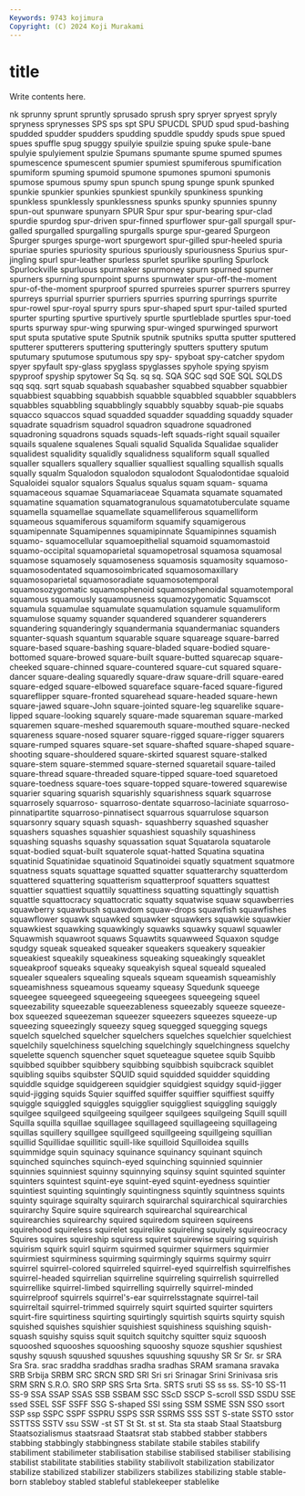 ```yaml
---
Keywords: 9743 kojimura
Copyright: (C) 2024 Koji Murakami
---
```


# title

Write contents here.



nk sprunny sprunt spruntly sprusado sprush
spry spryer spryest spryly spryness sprynesses SPS sps spt SPU
SPUCDL SPUD spud spud-bashing spudded spudder spudders spudding spuddle spuddy
spuds spue spued spues spuffle spug spuggy spuilyie spuilzie spuing
spuke spule-bane spulyie spulyiement spulzie Spumans spumante spume spumed spumes
spumescence spumescent spumier spumiest spumiferous spumification spumiform spuming spumoid spumone
spumones spumoni spumonis spumose spumous spumy spun spunch spung spunge
spunk spunked spunkie spunkier spunkies spunkiest spunkily spunkiness spunking spunkless
spunklessly spunklessness spunks spunky spunnies spunny spun-out spunware spunyarn SPUR
Spur spur spur-bearing spur-clad spurdie spurdog spur-driven spur-finned spurflower spur-gall
spurgall spur-galled spurgalled spurgalling spurgalls spurge spur-geared Spurgeon Spurger spurges
spurge-wort spurgewort spur-gilled spur-heeled spuria spuriae spuries spuriosity spurious spuriously
spuriousness Spurius spur-jingling spurl spur-leather spurless spurlet spurlike spurling Spurlock
Spurlockville spurluous spurmaker spurmoney spurn spurned spurner spurners spurning spurnpoint
spurns spurnwater spur-off-the-moment spur-of-the-moment spurproof spurred spurreies spurrer spurrers spurrey
spurreys spurrial spurrier spurriers spurries spurring spurrings spurrite spur-rowel spur-royal
spurry spurs spur-shaped spurt spur-tailed spurted spurter spurting spurtive spurtively
spurtle spurtleblade spurtles spur-toed spurts spurway spur-wing spurwing spur-winged spurwinged
spurwort sput sputa sputative spute Sputnik sputnik sputniks sputta sputter
sputtered sputterer sputterers sputtering sputteringly sputters sputtery sputum sputumary sputumose
sputumous spy spy- spyboat spy-catcher spydom spyer spyfault spy-glass spyglass
spyglasses spyhole spying spyism spyproof spyship spytower Sq Sq. sq
sq. SQA SQC sqd SQE SQL SQLDS sqq sqq. sqrt
squab squabash squabasher squabbed squabber squabbier squabbiest squabbing squabbish squabble
squabbled squabbler squabblers squabbles squabbling squabblingly squabbly squabby squab-pie squabs
squacco squaccos squad squadded squadder squadding squaddy squader squadrate squadrism
squadrol squadron squadrone squadroned squadroning squadrons squads squads-left squads-right squail
squailer squails squalene squalenes Squali squalid Squalida Squalidae squalider squalidest
squalidity squalidly squalidness squaliform squall squalled squaller squallers squallery squallier
squalliest squalling squallish squalls squally squalm Squalodon squalodon squalodont Squalodontidae
squaloid Squaloidei squalor squalors Squalus squalus squam squam- squama squamaceous
squamae Squamariaceae Squamata squamate squamated squamatine squamation squamatogranulous squamatotuberculate squame
squamella squamellae squamellate squamelliferous squamelliform squameous squamiferous squamiform squamify squamigerous
squamipennate Squamipennes squamipinnate Squamipinnes squamish squamo- squamocellular squamoepithelial squamoid squamomastoid
squamo-occipital squamoparietal squamopetrosal squamosa squamosal squamose squamosely squamoseness squamosis squamosity
squamoso- squamosodentated squamosoimbricated squamosomaxillary squamosoparietal squamosoradiate squamosotemporal squamosozygomatic squamosphenoid squamosphenoidal
squamotemporal squamous squamously squamousness squamozygomatic Squamscot squamula squamulae squamulate squamulation
squamule squamuliform squamulose squamy squander squandered squanderer squanderers squandering squanderingly
squandermania squandermaniac squanders squanter-squash squantum squarable square squareage square-barred square-based
square-bashing square-bladed square-bodied square-bottomed square-browed square-built square-butted squarecap square-cheeked square-chinned
square-countered square-cut squared square-dancer square-dealing squaredly square-draw square-drill square-eared square-edged
square-elbowed squareface square-faced square-figured squareflipper square-fronted squarehead square-headed square-hewn square-jawed
square-John square-jointed square-leg squarelike square-lipped square-looking squarely square-made squareman square-marked
squaremen square-meshed squaremouth square-mouthed square-necked squareness square-nosed squarer square-rigged square-rigger
squarers square-rumped squares square-set square-shafted square-shaped square-shooting square-shouldered square-skirted squarest
square-stalked square-stem square-stemmed square-sterned squaretail square-tailed square-thread square-threaded square-tipped square-toed
squaretoed square-toedness square-toes square-topped square-towered squarewise squarier squaring squarish squarishly
squarishness squark squarrose squarrosely squarroso- squarroso-dentate squarroso-laciniate squarroso-pinnatipartite squarroso-pinnatisect squarrous
squarrulose squarson squarsonry squary squash squash- squashberry squashed squasher squashers
squashes squashier squashiest squashily squashiness squashing squashs squashy squassation squat
Squatarola squatarole squat-bodied squat-built squaterole squat-hatted Squatina squatina squatinid Squatinidae
squatinoid Squatinoidei squatly squatment squatmore squatness squats squattage squatted squatter
squatterarchy squatterdom squattered squattering squatterism squatterproof squatters squattest squattier squattiest
squattily squattiness squatting squattingly squattish squattle squattocracy squattocratic squatty squatwise
squaw squawberries squawberry squawbush squawdom squaw-drops squawfish squawfishes squawflower squawk
squawked squawker squawkers squawkie squawkier squawkiest squawking squawkingly squawks squawky
squawl squawler Squawmish squawroot squaws Squawtits squawweed Squaxon squdge squdgy
squeak squeaked squeaker squeakers squeakery squeakier squeakiest squeakily squeakiness squeaking
squeakingly squeaklet squeakproof squeaks squeaky squeakyish squeal squeald squealed squealer
squealers squealing squeals squeam squeamish squeamishly squeamishness squeamous squeamy squeasy
Squedunk squeege squeegee squeegeed squeegeeing squeegees squeegeing squeel squeezability squeezable
squeezableness squeezably squeeze squeeze-box squeezed squeezeman squeezer squeezers squeezes squeeze-up
squeezing squeezingly squeezy squeg squegged squegging squegs squelch squelched squelcher
squelchers squelches squelchier squelchiest squelchily squelchiness squelching squelchingly squelchingness squelchy
squelette squench squencher squet squeteague squetee squib Squibb squibbed squibber
squibbery squibbing squibbish squibcrack squiblet squibling squibs squibster SQUID squid
squidded squidder squidding squiddle squidge squidgereen squidgier squidgiest squidgy squid-jigger
squid-jigging squids Squier squiffed squiffer squiffier squiffiest squiffy squiggle squiggled
squiggles squigglier squiggliest squiggling squiggly squilgee squilgeed squilgeeing squilgeer squilgees
squilgeing Squill squill Squilla squilla squillae squillagee squillageed squillageeing squillageing
squillas squillery squillgee squillgeed squillgeeing squillgeing squillian squillid Squillidae squillitic
squill-like squilloid Squilloidea squills squimmidge squin squinacy squinance squinancy squinant
squinch squinched squinches squinch-eyed squinching squinnied squinnier squinnies squinniest squinny
squinnying squinsy squint squinted squinter squinters squintest squint-eye squint-eyed squint-eyedness
squintier squintiest squinting squintingly squintingness squintly squintness squints squinty squirage
squiralty squirarch squirarchal squirarchical squirarchies squirarchy Squire squire squirearch squirearchal
squirearchical squirearchies squirearchy squired squiredom squireen squireens squirehood squireless squirelet
squirelike squireling squirely squireocracy Squires squires squireship squiress squiret squirewise
squiring squirish squirism squirk squirl squirm squirmed squirmer squirmers squirmier
squirmiest squirminess squirming squirmingly squirms squirmy squirr squirrel squirrel-colored squirreled
squirrel-eyed squirrelfish squirrelfishes squirrel-headed squirrelian squirreline squirreling squirrelish squirrelled squirrellike
squirrel-limbed squirrelling squirrelly squirrel-minded squirrelproof squirrels squirrel's-ear squirrelsstagnate squirrel-tail squirreltail
squirrel-trimmed squirrely squirt squirted squirter squirters squirt-fire squirtiness squirting squirtingly
squirtish squirts squirty squish squished squishes squishier squishiest squishiness squishing
squish-squash squishy squiss squit squitch squitchy squitter squiz squoosh squooshed
squooshes squooshing squooshy squoze squshier squshiest squshy squush squushed squushes
squushing squushy SR Sr Sr. sr SRA Sra Sra. srac
sraddha sraddhas sradha sradhas SRAM sramana sravaka SRB Srbija SRBM
SRC SRCN SRD SRI Sri sri Srinagar Srini Srinivasa sris
SRM SRN S.R.O. SRO SRP SRS Srta Srta. SRTS sruti
SS ss ss. SS-10 SS-11 SS-9 SSA SSAP SSAS SSB
SSBAM SSC SScD SSCP S-scroll SSD SSDU SSE ssed SSEL
SSF SSFF SSG S-shaped SSI ssing SSM SSME SSN SSO
ssort SSP ssp SSPC SSPF SSPRU SSPS SSR SSRMS SSS
SST S-state SSTO sstor SSTTSS SSTV ssu SSW -st ST
St St. st st. Sta sta staab Staal Staatsburg Staatsozialismus
staatsraad Staatsrat stab stabbed stabber stabbers stabbing stabbingly stabbingness stabilate
stabile stabiles stabilify stabiliment stabilimeter stabilisation stabilise stabilised stabiliser stabilising
stabilist stabilitate stabilities stability stabilivolt stabilization stabilizator stabilize stabilized stabilizer
stabilizers stabilizes stabilizing stable stable-born stableboy stabled stableful stablekeeper stablelike
